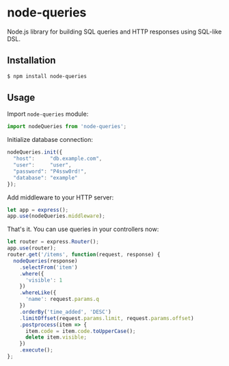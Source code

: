 # node-queries

Node.js library for building SQL queries and HTTP responses using SQL-like DSL.

## Installation

```sh
$ npm install node-queries
```

## Usage

Import `node-queries` module:

```javascript
import nodeQueries from 'node-queries';
```

Initialize database connection:

```javascript
nodeQueries.init({
  "host":     "db.example.com",
  "user":     "user",
  "password": "P4ssw0rd!",
  "database": "example"
});
```

Add middleware to your HTTP server:

```javascript
let app = express();
app.use(nodeQueries.middleware);
```

That's it. You can use queries in your controllers now:

```javascript
let router = express.Router();
app.use(router);
router.get('/items', function(request, response) {
  nodeQueries(response)
    .selectFrom('item')
    .where({
      'visible': 1
    })
    .whereLike({
      'name': request.params.q
    })
    .orderBy('time_added', 'DESC')
    .limitOffset(request.params.limit, request.params.offset)
    .postprocess(item => {
      item.code = item.code.toUpperCase();
      delete item.visible;
    })
    .execute();
};
```
